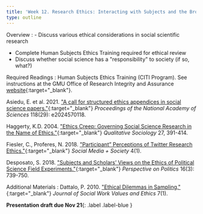 ```yaml
---
title: 'Week 12. Research Ethics: Interacting with Subjects and the Broader Society (Nov 19)'
type: outline
---
```


Overview
: - Discuss various ethical considerations in social scientific research
  - Complete Human Subjects Ethics Training required for ethical review
  - Discuss whether social science has a "responsibility" to society (if so, what?)

Required Readings
: Human Subjects Ethics Training (CITI Program). See instructions at the GMU Office of Research Integrity and Assurance [website](https://oria.gmu.edu/topics/human-subjects/training/){:target="_blank"}.

  Asiedu, E. et al. 2021. ["A call for structured ethics appendices in social science papers."](https://doi.org/10.1073/pnas.2024570118){:target="_blank"} _Proceedings of the National Academy of Sciences_ 118(29): e2024570118.
  
  Haggerty, K.D. 2004. ["Ethics Creep: Governing Social Science Research in the Name of Ethics."](https://doi.org/10.1023/B:QUAS.0000049239.15922.a3){:target="_blank"} _Qualitative Sociology_ 27, 391-414.
  
  Fiesler, C., Proferes, N. 2018. ["Participant” Perceptions of Twitter Research Ethics."](https://doi.org/10.1177/2056305118763366){:target="_blank"} _Social Media + Society_ 4(1).
  
  Desposato, S. 2018. ["Subjects and Scholars’ Views on the Ethics of Political Science Field Experiments."](https://doi.org/10.1017/S1537592717004297){:target="_blank"} _Perspective on Politics_ 16(3): 739-750.

Additional Materials
: Dattalo, P. 2010. ["Ethical Dilemmas in Sampling."](https://jswve.org/volume-07/issue-1/){:target="_blank"} _Journal of Social Work Values and Ethics_ 7(1).

**Presentation draft due Nov 21**{: .label .label-blue }
